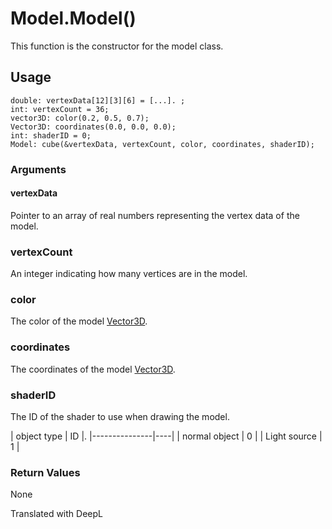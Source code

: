 # Model.Model()

This function is the constructor for the model class.

## Usage

```
double: vertexData[12][3][6] = [...]. ;
int: vertexCount = 36;
vector3D: color(0.2, 0.5, 0.7);
Vector3D: coordinates(0.0, 0.0, 0.0);
int: shaderID = 0;
Model: cube(&vertexData, vertexCount, color, coordinates, shaderID);
```

### Arguments

#### vertexData

Pointer to an array of real numbers representing the vertex data of the model.

### vertexCount

An integer indicating how many vertices are in the model.

### color

The color of the model [Vector3D](/lib/math/vec3).

### coordinates

The coordinates of the model [Vector3D](/lib/math/vec3).

### shaderID

The ID of the shader to use when drawing the model.

|  object type  | ID |.
|---------------|----|
| normal object | 0 |
| Light source  | 1 |

### Return Values

None

Translated with DeepL
